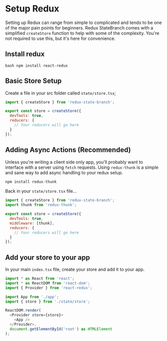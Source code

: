 # Setup Redux

Setting up Redux can range from simple to complicated and tends to be one of the major pain points for beginners. Redux StateBranch comes with a simplified `createStore` function to help with some of the complexity. You're not required to use this, but it's here for convenience.

## Install redux
`bash
npm install react-redux
`

## Basic Store Setup
Create a file in your src folder called `state/store.tsx`;

```js
import { createStore } from 'redux-state-branch';

export const store = createStore({
  devTools: true, 
  reducers: {
    // Your reducers will go here
  }
});
```

## Adding Async Actions (Recommended)
Unless you're writing a client side only app, you'll probably want to interface with a server using `fetch` requests. Using `redux-thunk` is a simple and sane way to add async handling to your redux setup.

```bash
npm install redux-thunk
```

Back in your `state/store.tsx` file...
```js
import { createStore } from 'redux-state-branch';
import thunk from 'redux-thunk';

export const store = createStore({
  devTools: true,
  middleware: [thunk],
  reducers: {
    // Your reducers will go here
  }
});
```

## Add your store to your app
In your main `index.tsx` file, create your store and add it to your app.

```js
import * as React from 'react';
import * as ReactDOM from 'react-dom';
import { Provider } from 'react-redux';

import App from './app';
import { store } from './state/store';

ReactDOM.render(
  <Provider store={store}>
    <App />
  </Provider>,
  document.getElementById('root') as HTMLElement
);
```